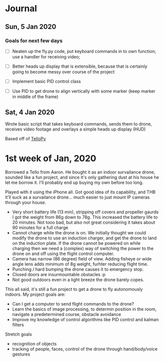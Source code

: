 # Journal

## Sun, 5 Jan 2020
### Goals for next few days
- [ ] Neaten up the fly.py code, put keyboard commands in to own function; use a handler for receiving video; 
- [ ] Better heads up display that is extensible, because that is certainly going to become messy over course of the project
- [ ] Implement basic PID control class
- [ ] Use PID to get drone to align vertically with some marker (keep marker in middle of the frame)


## Sat, 4 Jan 2020
Wrote basic script that takes keyboard commands, sends them to drone, receives video footage and overlays a simple heads up display (HUD)

Based off of [TelloPy](https://github.com/hanyazou/TelloPy/blob/develop-0.7.0/tellopy/examples/video_effect.py)


# 1st week of Jan, 2020
Borrowed a Tello from Aaron. He bought it as an indoor survailance drone, sounded like a fun project, and since it's only gathering dust at his house he let me borrow it. I'll probably end up buying my own before too long.

Played with it using the iPhone all. Got good idea of its capability, and THB it'll suck as a survailance drone... much easier to just mount IP cameras through your house.
- Very short battery life (13 min), stripping off covers and propeller gaurds I got the weight from 86g down to 78g. This increased the battery life to 20 minutes. Not tooo bad, but also not great considering it takes about 90 minutes for a full charge
- Cannot charge while the drone is on. We initially thought we could modify the drone to use an induction charger, and get the drone to land on the induction plate. If the drone cannot be powered on while charging then we need a (complex) way of switching the power to the drone on and off using the flight control computer.
- Camera has narrow (86 degree) field of view. Adding fisheye or wide angle lens adds minimum of 8g weight, furhter reducing flight time.
- Punching / hard bumping the drone causes it to emergency stop.
- Closed doors are insurmountable obstacles :p
- Not good outdoors even in a light breeze the drone barely copes. 

This all said, it's still a fun project to get a drone to fly autonomously indoors. My project goals are:
- Can I get a computer to send flight commands to the drone?
- Learn the basics of image processing, to determin position in the room, navigate a predetermined course, obstacle avoidance
- Improve my knowledge of control algorithms like PID control and kalman filters

Stretch goals
- recognition of objects
- tracking of people, faces, control of the drone through hand/body/voice gestures
